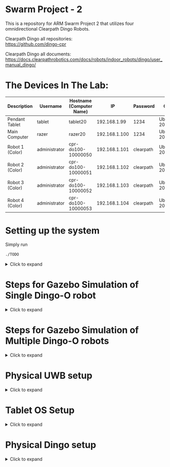 # Swarm Project - 2
This is a repository for ARM Swarm Project 2 that utilizes four omnidirectional Clearpath Dingo Robots.

Clearpath Dingo all repositories:  
https://github.com/dingo-cpr

Clearpath Dingo all documents:  
https://docs.clearpathrobotics.com/docs/robots/indoor_robots/dingo/user_manual_dingo/

# The Devices In The Lab:

| Description             | Username      | Hostname (Computer Name) | IP            | Password  | OS           | ROS     |
| ---                     | ---           | ---                      | ---           | ---       | ---          | ---     |
| Pendant Tablet          | tablet        | tablet20                 | 192.168.1.99  | 1234      | Ubuntu 20.04 | Noetic  |
| Main Computer           | razer         | razer20                  | 192.168.1.100 | 1234      | Ubuntu 20.04 | Noetic |
| Robot 1 (Color)         | administrator | cpr-do100-10000050       | 192.168.1.101 | clearpath | Ubuntu 20.04 | Noetic |
| Robot 2 (Color)         | administrator | cpr-do100-10000051       | 192.168.1.102 | clearpath | Ubuntu 20.04 | Noetic |
| Robot 3 (Color)         | administrator | cpr-do100-10000052       | 192.168.1.103 | clearpath | Ubuntu 20.04 | Noetic |
| Robot 4 (Color)         | administrator | cpr-do100-10000053       | 192.168.1.104 | clearpath | Ubuntu 20.04 | Noetic |

# Setting up the system

Simply run

```bash
./TODO
```

<details> 
    <summary>Click to expand</summary>

## Install some dependencies of Dingo Gazebo Simulation and Others

``` bash
# CUSTOM RELATED
sudo apt-get install -y sshpass;

sudo apt-get install -y ros-noetic-rqt-ez-publisher;
sudo apt-get install -y spacenavd;
sudo apt-get install -y ros-noetic-spacenav-node;
sudo apt-get install -y ros-noetic-tf2-sensor-msgs;
sudo apt-get install -y ros-noetic-imu-tools;
sudo apt-get install -y ros-noetic-imu-pipeline; # for imu_transformer
sudo apt-get install -y ros-noetic-navigation; # for navigation stack

# PYTHON RELATED
sudo apt-get install -y python3-pip;
pip3 install pyserial;
pip3 install quadprog;
pip3 install pandas;
pip3 install pygame;
pip3 install scipy;
pip3 install numpy==1.21; # needed to resolve the issue "AttributeError: module 'numpy' has no attribute 'typeDict'"
pip3 install shapely; # needed to calculate the swarm footprint polygon and costmap parameter updater functions

# DINGO RELATED
sudo apt-get install -y ros-noetic-dingo-desktop;
# Installs:
# ros-noetic-dingo-msgs 
# ros-noetic-dingo-viz
# ros-noetic-dingo-description (duplicate from dingo-desktop)
# ros-noetic-fath-pivot-mount-description (duplicate from dingo-desktop)
# ros-noetic-flir-camera-description (duplicate from dingo-desktop)
# ros-noetic-lms1xx (duplicate from dingo-desktop)
# ros-noetic-realsense2-description (duplicate from dingo-desktop)
# ros-noetic-velodyne-description (duplicate from dingo-desktop)
sudo apt-get install -y ros-noetic-dingo-simulator;
# Installs:
# ros-noetic-dingo-control 
# ros-noetic-dingo-gazebo 
# ros-noetic-dingo-description (duplicate from dingo-desktop)
# ros-noetic-fath-pivot-mount-description (duplicate from dingo-desktop)
# ros-noetic-flir-camera-description (duplicate from dingo-desktop)
# ros-noetic-lms1xx (duplicate from dingo-desktop)
# ros-noetic-realsense2-description (duplicate from dingo-desktop)
# ros-noetic-velodyne-description (duplicate from dingo-desktop)
# evemu-tools 
# evtest 
# joystick 
# libevemu3 
# libgeographic-dev 
# libgeographic19 
# ros-noetic-geographic-msgs
# ros-noetic-hector-gazebo-plugins
# ros-noetic-interactive-marker-twist-server
# ros-noetic-joy 
# ros-noetic-ridgeback-control
# ros-noetic-ridgeback-gazebo-plugins
# ros-noetic-robot-localization 
# ros-noetic-teleop-twist-joy
# ros-noetic-twist-mux
# ros-noetic-twist-mux-msgs
# ros-noetic-uuid-msgs
sudo apt install ros-noetic-dingo-navigation;
# Installs:
# ros-noetic-dingo-navigation 
# ros-noetic-gmapping 
# ros-noetic-openslam-gmapping

# ONLY ON PHYSICAL ROBOTS, NEED TO INSTALL
sudo apt-get install -y ros-noetic-roslint; # needed to build dingo_base package
sudo apt-get install -y ros-noetic-gazebo-msgs;
sudo apt-get install -y ros-noetic-dingo-robot; # AFTER ADDING CLEARPATH KEYS (see https://docs.clearpathrobotics.com/docs/robots/indoor_robots/dingo/tutorials_dingo/#installing-from-debian-packages)
# INSTALLS:
# can-utils 
# daemontools 
# evemu-tools 
# evtest 
# joystick 
# libevemu3 
# libgeographic-dev 
# libgeographic19 
# libpcap0.8-dev
# net-tools
# python3-serial
# ros-noetic-ddynamic-reconfigure 
# ros-noetic-dingo-base 
# ros-noetic-dingo-bringup
# ros-noetic-dingo-control 
# ros-noetic-dingo-description 
# ros-noetic-dingo-msgs 
# ros-noetic-dingo-tests 
# ros-noetic-fath-pivot-mount-description 
# ros-noetic-flir-camera-description
# ros-noetic-geographic-msgs 
# ros-noetic-image-exposure-msgs 
# ros-noetic-imu-filter-madgwick
# ros-noetic-interactive-marker-twist-server 
# ros-noetic-joy 
# ros-noetic-laser-proc 
# ros-noetic-lms1xx 
# ros-noetic-sick-tim 
# ros-noetic-mavros-msgs (IMU related)
# ros-noetic-microstrain-inertial-driver (IMU related)
# ros-noetic-microstrain-inertial-msgs (IMU related)
# ros-noetic-nmea-msgs (IMU related)
# ros-noetic-puma-motor-driver
# ros-noetic-puma-motor-msgs 
# ros-noetic-librealsense2
# ros-noetic-realsense2-camera 
# ros-noetic-realsense2-description
# ros-noetic-ridgeback-control 
# ros-noetic-robot-localization 
# ros-noetic-robot-upstart
# ros-noetic-rosserial-msgs 
# ros-noetic-rosserial-python 
# ros-noetic-rosserial-server 
# ros-noetic-serial
# ros-noetic-socketcan-interface 
# ros-noetic-spinnaker-camera-driver
# ros-noetic-statistics-msgs 
# ros-noetic-teleop-twist-joy 
# ros-noetic-twist-mux 
# ros-noetic-twist-mux-msgs
# ros-noetic-urg-c 
# ros-noetic-urg-node 
# ros-noetic-uuid-msgs 
# ros-noetic-velodyne-description
# ros-noetic-velodyne-driver 
# ros-noetic-velodyne-laserscan 
# ros-noetic-velodyne-msgs
# ros-noetic-velodyne-pointcloud 
# ros-noetic-wfov-camera-msgs 
# socat


```

## Building Steps

``` bash
cd;
mkdir catkin_ws_swarm2;
cd catkin_ws_swarm2;
rm -rf {*,.*};

git clone https://github.com/burakaksoy/Swarm-Robotics-2.git .;
cd src;
git clone https://github.com/burakaksoy/AssistiveRobot-SimulationFiles.git; # only on DESKTOP
git clone https://github.com/burakaksoy/RVizMeshVisualizer.git; # only on DESKTOP
git clone https://github.com/burakaksoy/uwb_gazebo_plugin; # only on DESKTOP

cd ..;
catkin_make -DCATKIN_BLACKLIST_PACKAGES='dingo_base;dingo_customization' -DCMAKE_BUILD_TYPE=Release; # on DESKTOP computer 
# catkin_make -DCATKIN_BLACKLIST_PACKAGES='swarm_gui' -DCMAKE_BUILD_TYPE=Release; # on Physical Robots
source devel/setup.bash;
```

### In master computer `~/.bashrc` file, add these

``` bash
source /opt/ros/noetic/setup.bash
source ~/catkin_ws_swarm2/devel/setup.bash

# Specify ROS master IP and the device's IP
export ROS_IP=192.168.1.100
export ROS_MASTER_URI=http://192.168.1.100:11311/
# export ROSLAUNCH_SSH_UNKNOWN=1

export GAZEBO_MODEL_PATH=~/catkin_ws_swarm2/src/AssistiveRobot-SimulationFiles/lab_gazebo/models
export GAZEBO_RESOURCE_PATH=~/catkin_ws_swarm2/src/AssistiveRobot-SimulationFiles/lab_gazebo/worlds
export SDF_PATH=~/catkin_ws_swarm2/src/AssistiveRobot-SimulationFiles/lab_gazebo/models
export IGN_FILE_PATH=~/catkin_ws_swarm2/src/AssistiveRobot-SimulationFiles/lab_gazebo/worlds

# TO KILL GAZEBO CLIENT AND SERVER QUICKLY:
alias killg='killall gzclient && killall gzserver && killall rosmaster'
```

### In Dingo robot computer `~/.bashrc` file, add these

```bash
# Uncomment this to source the same ROS environment as the robot's `ros` systemd job
if [ -f /etc/ros/setup.bash ]; then
  source /etc/ros/setup.bash
fi
```

### Initial setup and Customizations for Dingo Robots

Make sure you complete the instruction steps at [Physical Dingo setup](#Physical-Dingo-setup) section.

</details>

# Steps for Gazebo Simulation of Single Dingo-O robot 
<details> 
    <summary>Click to expand</summary>

Assuming that you already did the dependancy installations and building in [**Setting up the system**](#setting-up-the-system) section.

(Reference: http://www.clearpathrobotics.com/assets/guides/melodic/dingo/simulation.html)
## Running the simulation

### Gazebo simulation:

``` bash
roslaunch dingo_gazebo empty_world.launch x:=0. y:=0. yaw:=0. config:=front_laser
```

For other config options see: https://github.com/dingo-cpr/dingo/tree/melodic-devel/dingo_description
and create a config file in `.../dingo/dingo_description/urdf/configs/`

Another option for configurations is export their environment variables. For example:

``` bash
export DINGO_OMNI=1
export DINGO_LASER=1
export DINGO_LASER_MODEL='ust10' # or 'lms1xx'
export DINGO_IMU_MICROSTRAIN=1
roslaunch dingo_gazebo empty_world.launch x:=1. y:=0. yaw:=0.
```

### Corresponding RVIZ:

``` bash
roslaunch dingo_viz view_robot.launch
```

### To send simple velocity commands to the robot you can use rqt_ez_publisher:

``` bash
rosrun rqt_ez_publisher rqt_ez_publisher
```

and send messages to `\cmd_vel` topic.

</details> 

# Steps for Gazebo Simulation of Multiple Dingo-O robots

<details>
    <summary>Click to expand</summary>

Assuming that you already did the dependancy installations and building in [**Setting up the system**](#setting-up-the-system) section.

## Running the simulation in Demonstration Floor - Highbay with ground truth

This command launches the simulation with ground truth reported TF frames to RVIZ. Again, launching the corresponding RVIZ and the rqt_ez_publisher is embedded all together. 

``` bash
roslaunch swarm2_launch multi_dingo_sim_with_rviz_and_ez_publisher_highbay.launch
```

Note that RVIZ TF frames are reported by `message_to_tf` package that uses the _ground truth_ data coming from `gazebo_ros_p3d` plugin, hence it is exact representation of the Gazebo World.
Therefore, this command does not launch the Gazebo client GUI to save computational power, but could be re-enabled with gui parameter set to true in the launch file.
<!-- TODO: ADD image here -->
![Highbay World with ground truth](./.imgs/highbay_multi_ground_truth.png)
**Note that above, the world in Gazebo is visualized at RViz! This is only a static image of the world exported as a COLLADA (.dae) file and imported to RViz using [`RVizMeshVisualizer`](https://github.com/burakaksoy/RVizMeshVisualizer). If you make changes to the world file, update the mesh file following the steps in [here](https://github.com/burakaksoy/AssistiveRobot-SimulationFiles/tree/master/lab_gazebo#to-export-world-files-to-a-single-collada-dea).**
**For example, for the Highbay world, if you have already did the installation steps in the link above, run:**

``` bash
cd ~/catkin_ws_swarm2/src/AssistiveRobot-SimulationFiles/lab_gazebo/worlds;
ign gazebo -v 4 -s -r --iterations 1 highbay_swarm.world
```

**This will update the mesh file corresponding to the `highbay_swarm.world`.**

## Running the simulation in Anchor Industries Representative Plant Floor

**!!!IN PROGRESS, NOT DONE YET!!!**

This command launches the corresponding RVIZ and the rqt_ez_publisher all together. 

``` bash
roslaunch dingo_gazebo plant_floor_multi.launch
```

Note that RVIZ TF frames are reported by `robot_localization` package that uses the _odometry_ and _IMU_ information, hence drifts after a while, but it is more realistic in that sense.
<!-- TODO: ADD image here -->

</details>

# Physical UWB setup
<details> 
    <summary>Click to expand</summary>

## Related websites for the Qorvo (DecaWave) UWB module documents

DW1000 [https://www.qorvo.com/products/p/DW1000#documents](https://www.qorvo.com/products/p/DW1000#documents)

DW1001C [https://www.qorvo.com/products/p/DWM1001C#documents](https://www.qorvo.com/products/p/DWM1001C#documents)

DWM1001-DEV [https://www.qorvo.com/products/p/DWM1001-DEV#documents](https://www.qorvo.com/products/p/DWM1001-DEV#documents)

MDEK1001 [https://www.qorvo.com/products/p/MDEK1001#documents](https://www.qorvo.com/products/p/MDEK1001#documents)

## Download the Android DRTLS phone app

[https://www.qorvo.com/products/p/MDEK1001#documents](https://www.qorvo.com/products/p/MDEK1001#documents)

Download DRTLS App : Android Application APK

## Calibration Script

Used to determine the every module's (tags and anchors) offsets based on [this white paper with name: Antenna Delay Calibration of DW1000-Based Products and Systems (Application Note APS014)](https://www.qorvo.com/products/d/da008449).

Set 4 of them an on a nice square with best possible known manual position measurements. 

(3 of them gives only one solution, 4 of them gives a Least Squares solution with RMSE error to have an idea of how accurate the calculated offsets are.)

Take note of the manually measured distances, they are needed in the calibration script.

From the android app, put all the modules in the same network and set them as anchors. From the powered ones, only one of them must be set as initiator.

Use `antenna_offset_finding.m` MATLAB script in `uwb_matlab_scripts/` directory of this repo to find the offsets of each UWB module. Then set the offsets in `antenna_calibration.yaml` in `src/swarm_launch/config/` folder. Comments of the script should be sufficient to guide you for further details. 

Note: This script would work on Windows 10 but not in Windows 11 as of writing this document. See details [here](https://www.mathworks.com/matlabcentral/answers/1912280-bluetooth-scanning-error-in-windows-11-solutions#answer_1173820)

This script uses the BLE interface of the firmware to communicate with the tags. For further information see section 7 of [DWM1001 Firmware API Guide](https://www.qorvo.com/products/d/da007975)

After the calibration is done, set modules back as tags those you won't to use as anchors from the Android app.

## Script to Calculate and Write the Anchor positions into the Modules

Mount the UWB anchors in the (high bay) area. Measure the distances between them with a laser distance meter. 
Use `truck_bay_uwb_locations.m`  MATLAB script in `uwb_matlab_scripts/` directory of this repo. Comments of the script should be sufficient to guide you for further details.

Note: This script would work on Windows 10 but not in Windows 11 as of writing this document. See details [here](https://www.mathworks.com/matlabcentral/answers/1912280-bluetooth-scanning-error-in-windows-11-solutions#answer_1173820)

This script uses the BLE interface of the firmware to communicate with the tags. For further information see section 7 of [DWM1001 Firmware API Guide](https://www.qorvo.com/products/d/da007975)

</details>

# Tablet OS Setup
<details> 
    <summary>Click to expand</summary>

## Steps to install Ubuntu (20.04 or 18.04) on Surface Go 2 Tablet

Requires a USB-C to USB-A adapter and flash drive

1. Update Windows 10/11 using Settings -> Updates
2. Download and create Ubuntu 20.04 amd64 USB install drive
3. Disable Windows bitlocker and reboot. If it says “waiting to active”, finish activation, then disable: https://www.isunshare.com/windows-10/4-ways-to-remove-or-disable-bitlocker-encryption-on-windows-10.html 
4. Shrink the Windows 10 partition using Windows disk manager: https://www.tenforums.com/tutorials/96288-shrink-volume-partition-windows-10-a.html Suggested to shrink by 64000 MB
5. Connect bootable USB drive and reboot using advanced startup options: https://www.digitalcitizen.life/boot-your-windows-10-pc-usb-flash-drive The bootable usb drive may have the title “Linpus Lite”
6. Install Ubuntu as normal
7. Remove the USB drive
8. At this point Ubuntu is installed, but will not boot automatically. Do the advanced startup options again, and select “ubuntu”. This will boot into Ubuntu.
Follow these instructions in Ubuntu to disable Windows boot: https://www.reddit.com/r/SurfaceLinux/comments/egds33/possible_fix_for_booting_directly_to_grub_on/ Windows can still be booted using Grub menu
Ubuntu should now boot. The post is copied here for convenience:

    ```
        Possible fix for booting directly to grub on Surface Go
        If you're having trouble getting your Surface Go to boot to grub instead of the Windows Boot Manager, I might have something to try if you're brave: I moved the Microsoft folder in /boot/efi/EFI out of the way (In Ubuntu: sudo mv /boot/efi/EFI/Microsoft /boot/efi/EFI/Microsoft.bak) and now grub is loaded by default. I'd really only recommend this if you:

        Have a Windows USB recovery made and you know it's bootable

        Have your files backed up off the SSD (both Linux and Windows (if you care))

        Feel comfortable screwing around fixing a potentially broken EFI partition

        Aren't the sort of person who blames other people when you break your own computer following instructions you found on the Internet!

        All that said, it works for me on my recently purchased 8GB/128GB Surface Go w/ Ubuntu 19.10. I had already dumped the WIndows partition though, so I never tested whether grub had any issues loading Windows. You may also need to mess around with efibootmgr to fix the boot order, but I'm not sure.
    ```

9. You may also need to disable secure boot. This is achived from the BIOS settings. To enter the BIOS settings, while powering up the tablet, Press and hold the volume-up button on your Surface and at the same time, press and release the power button. When you see the Surface logo, release the volume-up button.
The UEFI menu will display within a few seconds.
10. The default kernel version installed with ubuntu 20.04 as of writing this document is 5.15 however this version causes hanging problem when shutting down. Installing kernel version 5.4.243 via Mainline kernel installer resolves the issue for this specific tablet.
11. After the install of the OS, make sure the wifi power saving is disabled by editing:

    ```bash
    sudo nano /etc/NetworkManager/conf.d/default-wifi-powersave-on.conf
    ```

    By default there is:

    ```txt
    [connection]
    wifi.powersave = 3
    ```

    **Change the value to 2**. Then to take effect, run:

    ```bash
    sudo systemctl restart NetworkManager
    ```

    Disabling wifi power saving reduces the wifi latency by a considerable amount! For more information see [here](https://gist.github.com/jcberthon/ea8cfe278998968ba7c5a95344bc8b55).

</details>

# Physical Dingo setup
<details> 
    <summary>Click to expand</summary>

## Getting Started

Four Dingo-O robots arrived with a printed document named "Custom Robot Quickstart Guide". We only needed to apply section 3 and section 5 of this document after the batteries are fully charged (both the robot batteries and the PlayStation controller batteries). The texts are in these sections are copied below:

<details>
<summary>## Section 3: Getting Started</summary>
Your system has been configured to allow you to get started immediately after receipt. Follow these instructions to get
moving.  

1. Remove the Dingo's side panels and top fairings (yellow), insert the batteries provided (or confirm they are
inserted), then replace the top fairings and side panels.  
2. Turn on the Dingo via the HMI button pad on the rear. Note that the computer may beep when starting up.  
3. Press "PS" button on gamepad to turn it on.  

</details>

<details>
<summary>## Section 5: Wireless</summary>
To set up the wireless communications on your Dingo, you must first establish a wired connection. Using an Ethernet
cable, connect your computer to an Ethernet port on the Dingo's computer by removing the Dingo fairing, and set a
static IP on your computer to `192.168.131.19` (for example). If there are no free ports you may temporarily disconnect
one of the payloads. SSH into the robot computer with:  

```
ssh administrator@192.168.131.1
```  

Enter the login password when prompted. Once you have successfully logged in, you can connect the robot's computer to a desired wireless network.
You can connect your robot to a desired wireless network using Netplan.  

Simply create a file called `60-wireless.yaml` inside of the `/etc/netplan folder` on your robot's computer. Copy and paste
the contents below into the file, and make sure to modify the wireless interface, SSID, and password fields.  

```txt
network:
    wifis:
    # Replace WIRELESS_INTERFACE with the name of the wireless network device, e.g. wlane or wlp3s0
    # Fill in the SSID_GOES_HERE and PASSWORD_GOES_HERE fields as appropriate. The password may be included
    as plain-text
    # or as a password hash. To generate the hashed password, run
    #
    echo -n 'WIFI_PASSWORD' | iconv -t UTF-16LE | openssl md4 -binary | xxd -p
    # If you have multiple wireless cards you may include a block for each device.
    # For more options, see https://netplan.io/reference/
    WIRELESS_INTERFACE:
        optional: true
        access-points:
            SSID_GOES HERE:
            password: PASSWORD_GOES_HERE
        dhcp4: true
        dhcp4-overrides:
            send-hostname: true
```  

Once you have saved the file, you will then need to apply your new Netplan configuration and bring up your wireless
connection by running:  

```bash
sudo netplan apply
```

More advanced networking examples, including configurations for accessing a wifi network requiring WPA Enterprise
credentials, can be found here:  
https://netplan.io/examples/  

You can verify that your robot is connected to a wireless network by running:

```bash
ip a
```

This will show all active connections and their IP addresses, including your robot's connection to the desired wireless
network, and the IP address assigned to the robot's computer.
</details>


## Needed Customizations on a factory fresh Dingo-O robot
**WARNING: You may want to create a backup of the edited files before begin the process described here.**
To make the dingo robots work as desired in this repository, there are some customizations needed.  

Follow the instructions in `ReadMe.md` file of in `src/dingo_customization/` of this repository.

</details>
